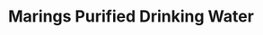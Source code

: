 ---
title: "Marings Purified Drinking Water"
url: /dolores/marings-purified-drinking-water/
shop: water
---